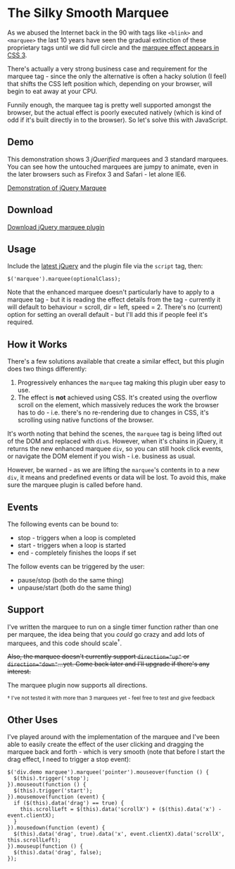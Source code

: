 # The Silky Smooth Marquee

As we abused the Internet back in the 90 with tags like <code>&lt;blink&gt;</code> and <code>&lt;marquee&gt;</code> the last 10 years have seen the gradual extinction of these proprietary tags until we did full circle and the [marquee effect appears in CSS 3](http://www.w3.org/TR/css3-marquee/).

There's actually a very strong business case and requirement for the marquee tag - since the only the alternative is often a hacky solution (I feel) that shifts the CSS left position which, depending on your browser, will begin to eat away at your CPU.

Funnily enough, the marquee tag is pretty well supported amongst the browser, but the actual effect is poorly executed natively (which is kind of odd if it's built directly in to the browser).  So let's solve this with JavaScript.


<!--more-->

## Demo

This demonstration shows 3 *jQuerified* marquees and 3 standard marquees. You can see how the untouched marquees are jumpy to animate, even in the later browsers such as Firefox 3 and Safari - let alone IE6.

[Demonstration of jQuery Marquee](http://remysharp.com/demo/marquee.html)

## Download

[Download jQuery marquee plugin](https://gist.github.com/2484402)

## Usage

Include the [latest jQuery](http://jquery.com/) and the plugin file via the <code>script</code> tag, then:

<pre><code>$('marquee').marquee(optionalClass);</code></pre>

Note that the enhanced marquee doesn't particularly have to apply to a marquee tag - but it is reading the effect details from the tag - currently it will default to behaviour = scroll, dir = left, speed = 2.  There's no (current) option for setting an overall default - but I'll add this if people feel it's required.

## How it Works

There's a few solutions available that create a similar effect, but this plugin does two things differently:

1. Progressively enhances the <code>marquee</code> tag making this plugin uber easy to use.
2. The effect is **not** achieved using CSS.  It's created using the overflow scroll on the element, which massively reduces the work the browser has to do - i.e. there's no re-rendering due to changes in CSS, it's scrolling using native functions of the browser.

It's worth noting that behind the scenes, the <code>marquee</code> tag is being lifted out of the DOM and replaced with <code>div</code>s.  However, when it's chains in jQuery, it returns the new enhanced marquee <code>div</code>, so you can still hook click events, or navigate the DOM element if you wish - i.e. business as usual.

However, be warned - as we are lifting the <code>marquee</code>'s contents in to a new <code>div</code>, it means and predefined events or data will be lost.  To avoid this, make sure the marquee plugin is called before hand.

## Events

The following events can be bound to:

* stop - triggers when a loop is completed
* start - triggers when a loop is started
* end - completely finishes the loops if set

The follow events can be triggered by the user:

* pause/stop (both do the same thing)
* unpause/start (both do the same thing)

## Support

I've written the marquee to run on a single timer function rather than one per marquee, the idea being that you *could* go crazy and add lots of marquees, and this code should scale<sup>&dagger;</sup>.  

<del>Also, the marquee doesn't currently support <code>direction="up"</code> or <code>direction="down"</code>...yet.  Come back later and I'll upgrade if there's any interest.</del>

The marquee plugin now supports all directions.

<small>&dagger; I've not tested it with more than 3 marquees yet - feel free to test and give feedback</small>

## Other Uses

I've played around with the implementation of the marquee and I've been able to easily create the effect of the user clicking and dragging the marquee back and forth - which is very smooth (note that before I start the drag effect, I need to trigger a stop event):

<pre><code>$('div.demo marquee').marquee('pointer').mouseover(function () {
  $(this).trigger('stop');
}).mouseout(function () {
  $(this).trigger('start');
}).mousemove(function (event) {
  if ($(this).data('drag') == true) {
    this.scrollLeft = $(this).data('scrollX') + ($(this).data('x') - event.clientX);
  }
}).mousedown(function (event) {
  $(this).data('drag', true).data('x', event.clientX).data('scrollX', this.scrollLeft);
}).mouseup(function () {
  $(this).data('drag', false);
});</code></pre>